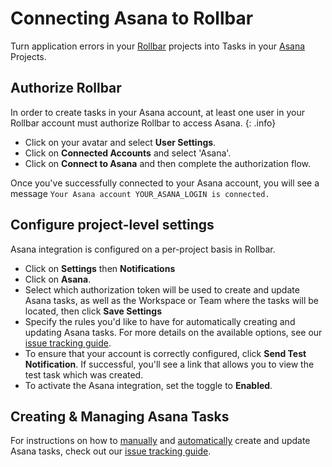 # Connecting Asana to Rollbar

Turn application errors in your [Rollbar](https://rollbar.com/) projects into Tasks in your
[Asana](https://asana.com/) Projects.

## Authorize Rollbar

In order to create tasks in your Asana account, at least one user in your Rollbar account must authorize Rollbar to access Asana.
{: .info}

* Click on your avatar and select **User Settings**.
* Click on **Connected Accounts** and select 'Asana'.
* Click on **Connect to Asana** and then complete the authorization flow.  

Once you've successfully connected to your Asana account, you will see a message `Your Asana account YOUR_ASANA_LOGIN is connected.`

## Configure project-level settings

Asana integration is configured on a per-project basis in Rollbar.

* Click on **Settings** then **Notifications**
* Click on **Asana**.
* Select which authorization token will be used to create and update Asana tasks, as well as the Workspace or Team where the tasks will be located, then click **Save Settings** 
* Specify the rules you'd like to have for automatically creating and updating Asana tasks.  For more details on the available options, see our [issue tracking guide](/docs/issue-tracking/#automatic-issue-tracking).
* To ensure that your account is correctly configured, click **Send Test Notification**.  If successful, you'll see a link that allows you to view the test task which was created.
* To activate the Asana integration, set the toggle to **Enabled**.

## Creating & Managing Asana Tasks

For instructions on how to [manually](/docs/issues-tracking/#manual-issue-tracking) and [automatically](/docs/issue-tracking/#automatic-issue-tracking) create and update Asana tasks, check out our [issue tracking guide](/docs/issue-tracking/).
